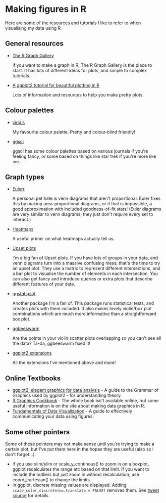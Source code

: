 
# Making figures in R

Here are some of the resources and tutorials I like to refer to when visualising my data using R.

## General resources

* [The R Graph Gallery](https://www.r-graph-gallery.com/)

    If you want to make a graph in R, The R Graph Gallery is the place to start.
It has lots of different ideas for plots, and simple to complex tutorials.

* [A ggplot2 tutorial for beautiful plotting in R](https://cedricscherer.netlify.app/2019/08/05/a-ggplot2-tutorial-for-beautiful-plotting-in-r/#toc)

    Lots of information and resources to help you make pretty plots.

## Colour palettes

* [viridis](https://cran.r-project.org/web/packages/viridis/vignettes/intro-to-viridis.html)

    My favourite colour palette. Pretty and colour-blind friendly!

* [ggsci](https://cran.r-project.org/web/packages/ggsci/vignettes/ggsci.html)

    ggsci has some colour palettes based on various journals if you're feeling fancy, or some based on things like star trek if you're more like me...

## Graph types

* [Eulerr](https://github.com/jolars/eulerr)

    A personal pet hate is venn diagrams that aren't proportional.
    Euler fixes this by making area-proportional diagrams, or if that is impossible, a good approximation with included goodness-of-fit stats!
    (Euler diagrams are very similar to venn diagrams, they just don't require every set to interact.)

* [Heatmaps](http://www.opiniomics.org/you-probably-dont-understand-heatmaps/)

    A useful primer on what heatmaps actually tell us.

* [Upset plots](https://github.com/hms-dbmi/UpSetR)

    I'm a big fan of Upset plots.
    If you have lots of groups in your data, and venn diagrams turn into a massive confusing mess, that's the time to try an upset plot.
    They use a matrix to represent different intersections, and a bar plot to visualise the number of elements in each intersection.
    You can also get fancy and introduce queries or extra plots that describe different features of your data.

* [ggstatsplot](https://indrajeetpatil.github.io/ggstatsplot/)

    Another package I'm a fan of.
    This package runs statistical tests, and creates plots with them included.
    It also makes lovely violin/box plot combinations which are much more informative than a straightforward box plot.

* [ggbeeswarm](https://github.com/eclarke/ggbeeswarm)

    Are the points in your violin scatter plots overlapping so you can't see all the data?
    Ta-da, ggbeeswarm fixed it!

* [ggplot2 extensions](https://exts.ggplot2.tidyverse.org/gallery/)

    All the extensions I've mentioned above and more!

## Online Textbooks

* [ggplot2: elegant graphics for data analysis](https://ggplot2-book.org/) - A  guide to the Grammar of Graphics used by ggplot2 - for understanding theory.
* [R Graphics Cookbook](http://www.cookbook-r.com/Graphs/) - The whole book isn't available online, but some useful information is on the site about making data graphics in R.
* [Fundamentals of Data Visualisation](https://clauswilke.com/dataviz/) - A guide to effectively communicating your data using figures.

## Some other pointers

Some of these pointers may not make sense until you're trying to make a certain plot, but I've put them here in the hopes they are useful (also so I don't forget...).

* If you use xlim/ylim or scale_y_continous() to zoom in on a boxplot, ggplot recalculates the range etc based on that limit. If you want to include the outliers but just zoom in without recalculation, use coord_cartesian() to change the limits.
* In ggplot, discrete missing values are displayed. Adding `scale_color_discrete(na.translate = FALSE)` removes them. See [tweet source](https://twitter.com/MaiaPelletier/status/1357079168249458691/photo/1) for details.